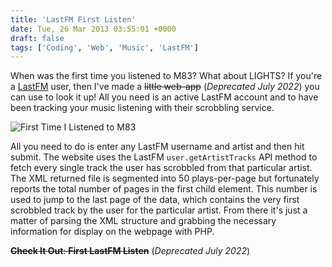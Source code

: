 ```yaml
---
title: 'LastFM First Listen'
date: Tue, 26 Mar 2013 03:55:01 +0000
draft: false
tags: ['Coding', 'Web', 'Music', 'LastFM']
---
```


When was the first time you listened to M83? What about LIGHTS? If you're a [LastFM](http://www.last.fm/) user, then I've made a ~~little web-app~~ (_Deprecated July 2022_) you can use to look it up! All you need is an active LastFM account and to have been tracking your music listening with their scrobbling service.

![First Time I Listened to M83](M83First.jpg)

All you need to do is enter any LastFM username and artist and then hit submit. The website uses the LastFM `user.getArtistTracks` API method to fetch every single track the user has scrobbled from that particular artist. The XML returned file is segmented into 50 plays-per-page but fortunately reports the total number of pages in the first child element. This number is used to jump to the last page of the data, which contains the very first scrobbled track by the user for the particular artist. From there it's just a matter of parsing the XML structure and grabbing the necessary information for display on the webpage with PHP.

~~**Check It Out**: **First LastFM Listen**~~ (_Deprecated July 2022_)